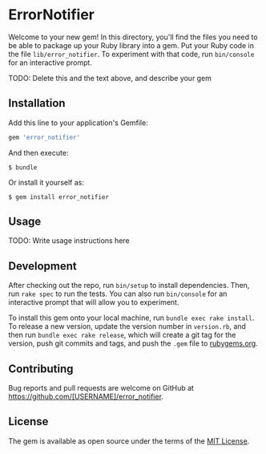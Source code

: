 # ErrorNotifier

Welcome to your new gem! In this directory, you'll find the files you need to be able to package up your Ruby library into a gem. Put your Ruby code in the file `lib/error_notifier`. To experiment with that code, run `bin/console` for an interactive prompt.

TODO: Delete this and the text above, and describe your gem

## Installation

Add this line to your application's Gemfile:

```ruby
gem 'error_notifier'
```

And then execute:

    $ bundle

Or install it yourself as:

    $ gem install error_notifier

## Usage

TODO: Write usage instructions here

## Development

After checking out the repo, run `bin/setup` to install dependencies. Then, run `rake spec` to run the tests. You can also run `bin/console` for an interactive prompt that will allow you to experiment.

To install this gem onto your local machine, run `bundle exec rake install`. To release a new version, update the version number in `version.rb`, and then run `bundle exec rake release`, which will create a git tag for the version, push git commits and tags, and push the `.gem` file to [rubygems.org](https://rubygems.org).

## Contributing

Bug reports and pull requests are welcome on GitHub at https://github.com/[USERNAME]/error_notifier.


## License

The gem is available as open source under the terms of the [MIT License](http://opensource.org/licenses/MIT).

